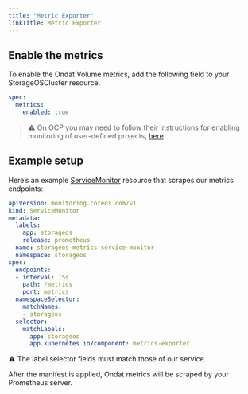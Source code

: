 ```yaml
---
title: "Metric Exporter"
linkTitle: Metric Exporter
---
```


## Enable the metrics

To enable the Ondat Volume metrics, add the following field to your StorageOSCluster resource.

```yaml
spec:
  metrics:
    enabled: true
```

> ⚠️ On OCP you may need to follow their instructions for enabling monitoring of user-defined projects, [here](https://docs.openshift.com/container-platform/4.8/monitoring/enabling-monitoring-for-user-defined-projects.html)

## Example setup

Here’s an example [ServiceMonitor](https://prometheus-operator.dev/docs/operator/design/#servicemonitor) resource that scrapes our metrics endpoints:

```yaml
apiVersion: monitoring.coreos.com/v1
kind: ServiceMonitor
metadata:
  labels:
    app: storageos
    release: prometheus
  name: storageos-metrics-service-monitor
  namespace: storageos
spec:
  endpoints:
  - interval: 15s
    path: /metrics
    port: metrics
  namespaceSelector:
    matchNames:
    - storageos
  selector:
    matchLabels:
      app: storageos
      app.kubernetes.io/component: metrics-exporter
```

⚠️ The label selector fields must match those of our service.

After the manifest is applied, Ondat metrics will be scraped by your Prometheus server.
